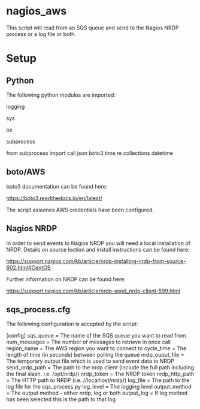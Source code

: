 # nagios_aws

This script will read from an SQS queue and send to the Nagios NRDP process or a log file or both.

# Setup

## Python

The following python modules are imported:

logging

sys

os

subprocess

from subprocess import call
json
boto3
time
re
collections
datetime

## boto/AWS

boto3 documentation can be found here:

https://boto3.readthedocs.io/en/latest/

The script assumes AWS credentials have been configured.

## Nagios NRDP

In order to send events to Nagios NRDP you will need a local installation of NRDP. Details on source loction and install instructions can be found here:

https://support.nagios.com/kb/article/nrdp-installing-nrdp-from-source-602.html#CentOS

Further information on NRDP can be found here:

https://support.nagios.com/kb/article/nrdp-send_nrdp-client-599.html

## sqs_process.cfg

The following configuration is accepted by the script:

[config] 
sqs_queue = The name of the SQS queue you want to read from
num_messages = The number of messages to retrieve in once call
region_name = The AWS region you want to connect to
cycle_time = The length of time (in seconds) between polling the queue
nrdp_ouput_file = The temporary output file which is used to send event data to NRDP
send_nrdp_path = The path to the nrdp client (include the full path including the final slash. i.e. /opt/nrdp/)
nrdp_token = The NRDP token
nrdp_http_path = The HTTP path to NRDP (i.e. //localhost/nrdp/)
log_file = The path to the log file for the sqs_process.py 
log_level = The logging level
output_method = The output method - either nrdp, log or both
output_log = If log method has been selected this is the path to that log

